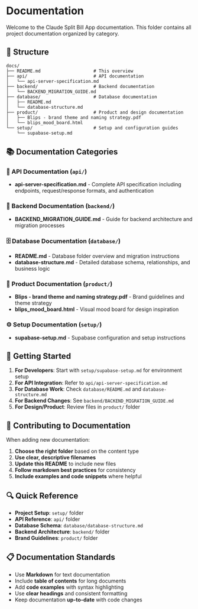 # Documentation

Welcome to the Claude Split Bill App documentation. This folder contains all project documentation organized by category.

## 📁 Structure

```
docs/
├── README.md                    # This overview
├── api/                         # API documentation
│   └── api-server-specification.md
├── backend/                     # Backend documentation
│   └── BACKEND_MIGRATION_GUIDE.md
├── database/                    # Database documentation
│   ├── README.md
│   └── database-structure.md
├── product/                     # Product and design documentation
│   ├── Blips - brand theme and naming strategy.pdf
│   └── blips_mood_board.html
└── setup/                       # Setup and configuration guides
    └── supabase-setup.md
```

## 📚 Documentation Categories

### 🔌 API Documentation (`api/`)
- **api-server-specification.md** - Complete API specification including endpoints, request/response formats, and authentication

### 🔧 Backend Documentation (`backend/`)
- **BACKEND_MIGRATION_GUIDE.md** - Guide for backend architecture and migration processes

### 🗄️ Database Documentation (`database/`)
- **README.md** - Database folder overview and migration instructions
- **database-structure.md** - Detailed database schema, relationships, and business logic

### 🎨 Product Documentation (`product/`)
- **Blips - brand theme and naming strategy.pdf** - Brand guidelines and theme strategy
- **blips_mood_board.html** - Visual mood board for design inspiration

### ⚙️ Setup Documentation (`setup/`)
- **supabase-setup.md** - Supabase configuration and setup instructions

## 🚀 Getting Started

1. **For Developers**: Start with `setup/supabase-setup.md` for environment setup
2. **For API Integration**: Refer to `api/api-server-specification.md`
3. **For Database Work**: Check `database/README.md` and `database-structure.md`
4. **For Backend Changes**: See `backend/BACKEND_MIGRATION_GUIDE.md`
5. **For Design/Product**: Review files in `product/` folder

## 📝 Contributing to Documentation

When adding new documentation:

1. **Choose the right folder** based on the content type
2. **Use clear, descriptive filenames** 
3. **Update this README** to include new files
4. **Follow markdown best practices** for consistency
5. **Include examples and code snippets** where helpful

## 🔍 Quick Reference

- **Project Setup**: `setup/` folder
- **API Reference**: `api/` folder  
- **Database Schema**: `database/database-structure.md`
- **Backend Architecture**: `backend/` folder
- **Brand Guidelines**: `product/` folder

## 📋 Documentation Standards

- Use **Markdown** for text documentation
- Include **table of contents** for long documents
- Add **code examples** with syntax highlighting
- Use **clear headings** and consistent formatting
- Keep documentation **up-to-date** with code changes
